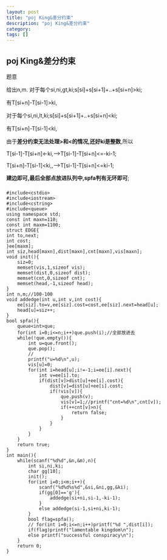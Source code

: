 ```yaml
---
layout: post
title: "poj King&差分约束"
description: "poj King&差分约束"
category:
tags: []
---
```


## poj King&差分约束 ##

题意

给出n,m.
对于每个si,ni,gt,ki;s[si]+s[si+1]+..+s[si+n]>ki;

有T[si+n]-T[si-1]>ki,

对于每个si,ni,lt,ki;s[si]+s[si+1]+..+s[si+n]<ki;

有T[si+n]-T[si-1]<ki,


由于**差分约束无法处理>和<的情况,还好ki是整数**,所以

T[si-1]-T[si+n]<-ki,-->T[si-1]-T[si+n]<=-ki-1;

T[si+n]-T[si-1]<ki,,-->T[si-1]-T[si+n]<=ki-1;

**建边即可,最后全部点放进队列中,spfa判有无环即可**;

###

	#include<cstdio>
	#include<iostream>
	#include<cstring>
	#include<queue>
	using namespace std;
	const int maxn=110;
	const int maxm=1100;
	struct EDGE{
	int to,next;
	int cost;
	}ee[maxm];
	int siz,head[maxn],dist[maxn],cnt[maxn],vis[maxn];
	void init(){
		siz=0;
		memset(vis,1,sizeof vis);
		memset(dist,0,sizeof dist);
		memset(cnt,0,sizeof cnt);
		memset(head,-1,sizeof head);
	}
	int n,m;//100-100
	void addedge(int u,int v,int cost){
		ee[siz].to=v,ee[siz].cost=cost,ee[siz].next=head[u];
		head[u]=siz++;
	}
	bool spfa(){
		queue<int>que;
		for(int i=0;i<=n;i++)que.push(i);//全部放进去
		while(!que.empty()){
			int u=que.front();
			que.pop();
			//
			printf("u=%d\n",u);
			vis[u]=0;
			for(int i=head[u];i!=-1;i=ee[i].next){
				int v=ee[i].to;
				if(dist[v]>dist[u]+ee[i].cost){
					dist[v]=dist[u]+ee[i].cost;
					if(!vis[v]){
						que.push(v);
						vis[v]=1;//printf("cnt=%d\n",cnt[v]);
						if(++cnt[v]>n){
							return false;
						}
					}
				}
			}
		}
		return true;
	}
	int main(){
		while(scanf("%d%d",&n,&m),n){
			int si,ni,ki;
			char gg[10];
			init();
			for(int i=0;i<m;i++){
				scanf("%d%d%s%d",&si,&ni,gg,&ki);
				if(gg[0]=='g'){
					addedge(si+ni,si-1,-ki-1);
				}
				else addedge(si-1,si+ni,ki-1);
			}
			bool flag=spfa();
			// for(int i=0;i<=n;i++)printf("%d ",dist[i]);
			if(flag)printf("lamentable kingdom\n");
			else printf("successful conspiracy\n");
		}
		return 0;
	}

###
